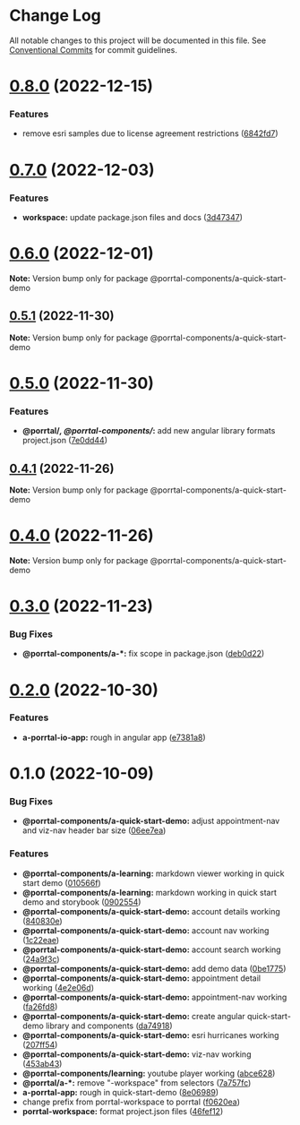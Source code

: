 # Change Log

All notable changes to this project will be documented in this file.
See [Conventional Commits](https://conventionalcommits.org) for commit guidelines.

# [0.8.0](https://github.com/Comcast/Porrtal/compare/v0.7.0...v0.8.0) (2022-12-15)

### Features

- remove esri samples due to license agreement restrictions ([6842fd7](https://github.com/Comcast/Porrtal/commit/6842fd799db2ad2f9615c874bdeb6a4a238d6b58))

# [0.7.0](https://github.com/Comcast/Porrtal/compare/v0.6.0...v0.7.0) (2022-12-03)

### Features

- **workspace:** update package.json files and docs ([3d47347](https://github.com/Comcast/Porrtal/commit/3d47347412aaee8d8fc5043163625cc3fddb0188))

# [0.6.0](https://github.com/datumgeek/porrtal/compare/v0.5.1...v0.6.0) (2022-12-01)

**Note:** Version bump only for package @porrtal-components/a-quick-start-demo

## [0.5.1](https://github.com/datumgeek/porrtal/compare/v0.5.0...v0.5.1) (2022-11-30)

**Note:** Version bump only for package @porrtal-components/a-quick-start-demo

# [0.5.0](https://github.com/datumgeek/porrtal/compare/v0.4.1...v0.5.0) (2022-11-30)

### Features

- **@porrtal/_, @porrtal-components/_:** add new angular library formats project.json ([7e0dd44](https://github.com/datumgeek/porrtal/commit/7e0dd44eb41e158a960a60bae2b219f5c0e9c166))

## [0.4.1](https://github.com/datumgeek/porrtal/compare/v0.4.0...v0.4.1) (2022-11-26)

**Note:** Version bump only for package @porrtal-components/a-quick-start-demo

# [0.4.0](https://github.com/datumgeek/porrtal/compare/v0.3.0...v0.4.0) (2022-11-26)

**Note:** Version bump only for package @porrtal-components/a-quick-start-demo

# [0.3.0](https://github.com/datumgeek/porrtal/compare/v0.2.0...v0.3.0) (2022-11-23)

### Bug Fixes

- **@porrtal-components/a-\*:** fix scope in package.json ([deb0d22](https://github.com/datumgeek/porrtal/commit/deb0d22575fa28f1c16dce928de021d659affe11))

# [0.2.0](https://github.com/datumgeek/porrtal/compare/v0.1.0...v0.2.0) (2022-10-30)

### Features

- **a-porrtal-io-app:** rough in angular app ([e7381a8](https://github.com/datumgeek/porrtal/commit/e7381a8d324f18413b909e8800874d235e1f8567))

# 0.1.0 (2022-10-09)

### Bug Fixes

- **@porrtal-components/a-quick-start-demo:** adjust appointment-nav and viz-nav header bar size ([06ee7ea](https://github.com/datumgeek/porrtal/commit/06ee7ea79c83b6584996939806efb922b5886883))

### Features

- **@porrtal-components/a-learning:** markdown viewer working in quick start demo ([010566f](https://github.com/datumgeek/porrtal/commit/010566f1d6a69d4dc050f55dd7d4833853b6604f))
- **@porrtal-components/a-learning:** markdown working in quick start demo and storybook ([0902554](https://github.com/datumgeek/porrtal/commit/09025545d6c246d6d65e4a970a8d700806ce7070))
- **@porrtal-components/a-quick-start-demo:** account details working ([840830e](https://github.com/datumgeek/porrtal/commit/840830ee1afe9c7ece8c414ee54907e7329d9e59))
- **@porrtal-components/a-quick-start-demo:** account nav working ([1c22eae](https://github.com/datumgeek/porrtal/commit/1c22eaec765077e7bda9d591f732e6377bc6e126))
- **@porrtal-components/a-quick-start-demo:** account search working ([24a9f3c](https://github.com/datumgeek/porrtal/commit/24a9f3c0a901de30fb59cc2ea2772fb91a9fed58))
- **@porrtal-components/a-quick-start-demo:** add demo data ([0be1775](https://github.com/datumgeek/porrtal/commit/0be17755cd87c4ed86328e6f5717d1769156b61f))
- **@porrtal-components/a-quick-start-demo:** appointment detail working ([4e2e06d](https://github.com/datumgeek/porrtal/commit/4e2e06df9926bb0e02c0de4a19ea8ee1c0f23f70))
- **@porrtal-components/a-quick-start-demo:** appointment-nav working ([fa26fd8](https://github.com/datumgeek/porrtal/commit/fa26fd8613b098f11ab80153d29e2d525ac76a98))
- **@porrtal-components/a-quick-start-demo:** create angular quick-start-demo library and components ([da74918](https://github.com/datumgeek/porrtal/commit/da74918adf4b214eb1c71aaecaf7a29e699de294))
- **@porrtal-components/a-quick-start-demo:** esri hurricanes working ([207ff54](https://github.com/datumgeek/porrtal/commit/207ff54a0279a29b3406b65ba9827507acb88bb9))
- **@porrtal-components/a-quick-start-demo:** viz-nav working ([453ab43](https://github.com/datumgeek/porrtal/commit/453ab430848a8a5b71def41e3976e3a1415e9847))
- **@porrtal-components/learning:** youtube player working ([abce628](https://github.com/datumgeek/porrtal/commit/abce628e0b3419c0542507c5979c85378982b58c))
- **@porrtal/a-\*:** remove "-workspace" from selectors ([7a757fc](https://github.com/datumgeek/porrtal/commit/7a757fc1cf09d1d173728f497b2d46c63f3cebe1))
- **a-porrtal-app:** rough in quick-start-demo ([8e06989](https://github.com/datumgeek/porrtal/commit/8e06989a97bb410110fbb44944dcc0d723b16cd4))
- change prefix from porrtal-workspace to porrtal ([f0620ea](https://github.com/datumgeek/porrtal/commit/f0620ea3496545bcbb1b596b5900a3381ebea41d))
- **porrtal-workspace:** format project.json files ([46fef12](https://github.com/datumgeek/porrtal/commit/46fef12bba99d07cc883cb08ab46e38ad232aae9))
